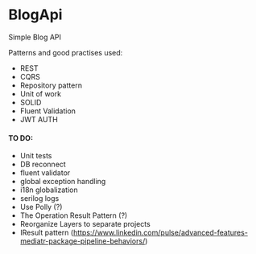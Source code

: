 # BlogApi
Simple Blog API 

Patterns and good practises used:
- REST
- CQRS
- Repository pattern
- Unit of work
- SOLID
- Fluent Validation
- JWT AUTH

#### TO DO:
- Unit tests
- DB reconnect
- fluent validator
- global exception handling
- i18n globalization
- serilog logs
- Use Polly (?)
- The Operation Result Pattern (?)
- Reorganize Layers to separate projects
- IResult pattern (https://www.linkedin.com/pulse/advanced-features-mediatr-package-pipeline-behaviors/)



